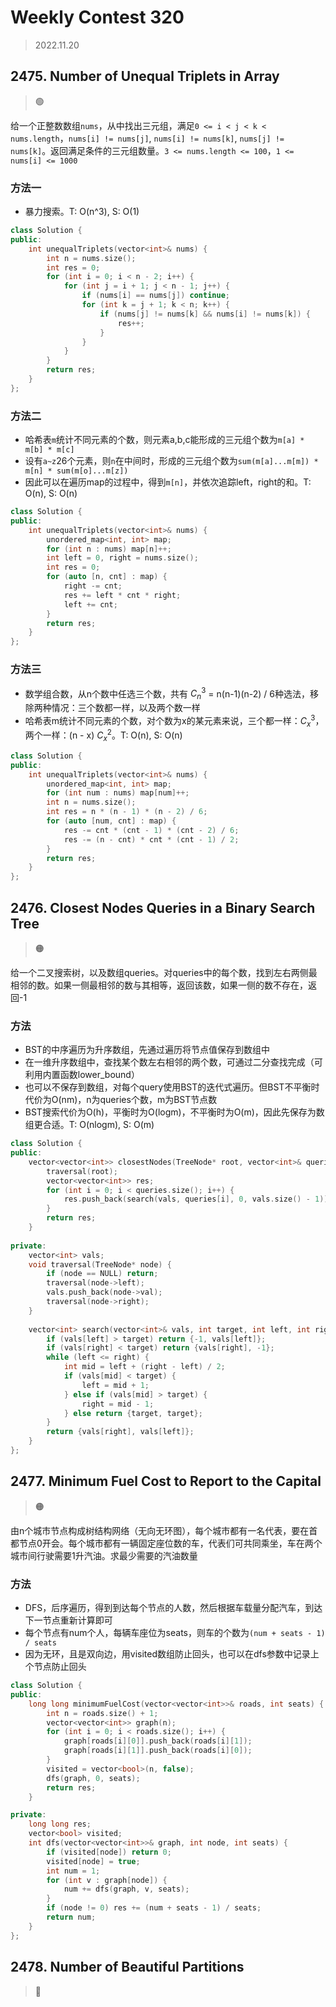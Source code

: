 # Weekly Contest 320
> 2022.11.20

## 2475. Number of Unequal Triplets in Array

> :green_circle:

给一个正整数数组`nums`，从中找出三元组，满足`0 <= i < j < k < nums.length`，`nums[i] != nums[j]`, `nums[i] != nums[k]`,  `nums[j] != nums[k]`。返回满足条件的三元组数量。`3 <= nums.length <= 100`，`1 <= nums[i] <= 1000`

### 方法一

- 暴力搜索。T: O(n^3), S: O(1)

```cpp
class Solution {
public:
    int unequalTriplets(vector<int>& nums) {
        int n = nums.size();
        int res = 0;
        for (int i = 0; i < n - 2; i++) {
            for (int j = i + 1; j < n - 1; j++) {
                if (nums[i] == nums[j]) continue;
                for (int k = j + 1; k < n; k++) {
                    if (nums[j] != nums[k] && nums[i] != nums[k]) {
                        res++;
                    }
                }
            }
        }
        return res;
    }
};
```

### 方法二

- 哈希表`m`统计不同元素的个数，则元素a,b,c能形成的三元组个数为`m[a] * m[b] * m[c]`
- 设有`a~z`26个元素，则`n`在中间时，形成的三元组个数为`sum(m[a]...m[m]) * m[n] * sum(m[o]...m[z])`
- 因此可以在遍历map的过程中，得到`m[n]`，并依次追踪left，right的和。T: O(n), S: O(n)

```cpp
class Solution {
public:
    int unequalTriplets(vector<int>& nums) {
        unordered_map<int, int> map;
        for (int n : nums) map[n]++;
        int left = 0, right = nums.size();
        int res = 0;
        for (auto [n, cnt] : map) {
            right -= cnt;
            res += left * cnt * right;
            left += cnt;
        }
        return res;
    }
};
```

### 方法三

- 数学组合数，从n个数中任选三个数，共有 $C_n^3$ = n(n-1)(n-2) / 6种选法，移除两种情况：三个数都一样，以及两个数一样
- 哈希表m统计不同元素的个数，对个数为x的某元素来说，三个都一样：$C_x^3$，两个一样：(n - x) $C_x^2$。T: O(n), S: O(n)

```cpp
class Solution {
public:
    int unequalTriplets(vector<int>& nums) {
        unordered_map<int, int> map;
        for (int num : nums) map[num]++;
        int n = nums.size();
        int res = n * (n - 1) * (n - 2) / 6;
        for (auto [num, cnt] : map) {
            res -= cnt * (cnt - 1) * (cnt - 2) / 6;
            res -= (n - cnt) * cnt * (cnt - 1) / 2;
        }
        return res;
    }
};
```

## 2476. Closest Nodes Queries in a Binary Search Tree

> :orange_circle:

给一个二叉搜索树，以及数组queries。对queries中的每个数，找到左右两侧最相邻的数。如果一侧最相邻的数与其相等，返回该数，如果一侧的数不存在，返回-1

### 方法

- BST的中序遍历为升序数组，先通过遍历将节点值保存到数组中
- 在一维升序数组中，查找某个数左右相邻的两个数，可通过二分查找完成（可利用内置函数lower_bound）
- 也可以不保存到数组，对每个query使用BST的迭代式遍历。但BST不平衡时代价为O(nm)，n为queries个数，m为BST节点数
- BST搜索代价为O(h)，平衡时为O(logm)，不平衡时为O(m)，因此先保存为数组更合适。T: O(nlogm), S: O(m)

```cpp
class Solution {
public:
    vector<vector<int>> closestNodes(TreeNode* root, vector<int>& queries) {
        traversal(root);
        vector<vector<int>> res;
        for (int i = 0; i < queries.size(); i++) {
            res.push_back(search(vals, queries[i], 0, vals.size() - 1));
        }
        return res;
    }
    
private:
    vector<int> vals;
    void traversal(TreeNode* node) {
        if (node == NULL) return;
        traversal(node->left);
        vals.push_back(node->val);
        traversal(node->right);
    }
    
    vector<int> search(vector<int>& vals, int target, int left, int right) {
        if (vals[left] > target) return {-1, vals[left]};
        if (vals[right] < target) return {vals[right], -1};
        while (left <= right) {
            int mid = left + (right - left) / 2; 
            if (vals[mid] < target) {
                left = mid + 1;
            } else if (vals[mid] > target) {
                right = mid - 1;
            } else return {target, target};
        }
        return {vals[right], vals[left]};
    }
};
```

## 2477. Minimum Fuel Cost to Report to the Capital

> :orange_circle:

由n个城市节点构成树结构网络（无向无环图），每个城市都有一名代表，要在首都节点0开会。每个城市都有一辆固定座位数的车，代表们可共同乘坐，车在两个城市间行驶需要1升汽油。求最少需要的汽油数量

### 方法

- DFS，后序遍历，得到到达每个节点的人数，然后根据车载量分配汽车，到达下一节点重新计算即可
- 每个节点有num个人，每辆车座位为seats，则车的个数为`(num + seats - 1) / seats`
- 因为无环，且是双向边，用visited数组防止回头，也可以在dfs参数中记录上个节点防止回头

```cpp
class Solution {
public:
    long long minimumFuelCost(vector<vector<int>>& roads, int seats) {
        int n = roads.size() + 1;
        vector<vector<int>> graph(n);
        for (int i = 0; i < roads.size(); i++) {
            graph[roads[i][0]].push_back(roads[i][1]);
            graph[roads[i][1]].push_back(roads[i][0]);
        }
        visited = vector<bool>(n, false);
        dfs(graph, 0, seats);
        return res;
    }

private:
    long long res; 
    vector<bool> visited;
    int dfs(vector<vector<int>>& graph, int node, int seats) {
        if (visited[node]) return 0;
        visited[node] = true;
        int num = 1;
        for (int v : graph[node]) {
            num += dfs(graph, v, seats);
        }
        if (node != 0) res += (num + seats - 1) / seats;
        return num;
    }
};
```

## 2478. Number of Beautiful Partitions

> :red_circle:
